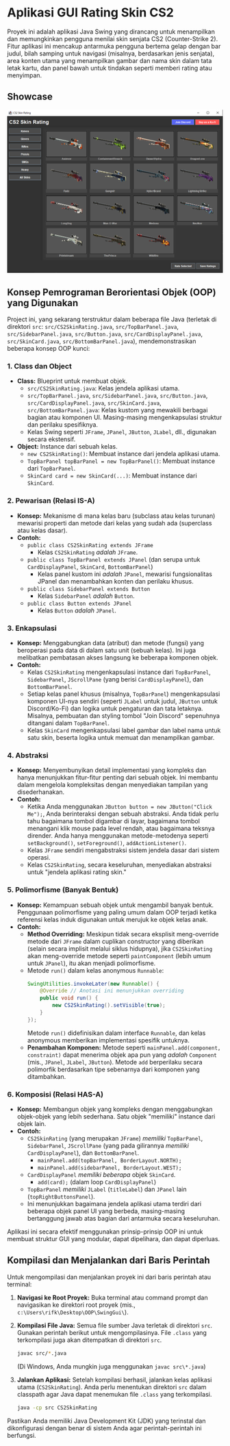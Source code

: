 # Aplikasi GUI Rating Skin CS2

Proyek ini adalah aplikasi Java Swing yang dirancang untuk menampilkan dan memungkinkan pengguna menilai skin senjata CS2 (Counter-Strike 2). Fitur aplikasi ini mencakup antarmuka pengguna bertema gelap dengan bar judul, bilah samping untuk navigasi (misalnya, berdasarkan jenis senjata), area konten utama yang menampilkan gambar dan nama skin dalam tata letak kartu, dan panel bawah untuk tindakan seperti memberi rating atau menyimpan.

## Showcase

![Screenshot Aplikasi](img/showcase/Screenshot.png)

## Konsep Pemrograman Berorientasi Objek (OOP) yang Digunakan

Project ini, yang sekarang terstruktur dalam beberapa file Java (terletak di direktori `src`: `src/CS2SkinRating.java`, `src/TopBarPanel.java`, `src/SidebarPanel.java`, `src/Button.java`, `src/CardDisplayPanel.java`, `src/SkinCard.java`, `src/BottomBarPanel.java`), mendemonstrasikan beberapa konsep OOP kunci:

### 1. Class dan Object

*   **Class:** Blueprint untuk membuat objek.
    *   `src/CS2SkinRating.java`: Kelas jendela aplikasi utama.
    *   `src/TopBarPanel.java`, `src/SidebarPanel.java`, `src/Button.java`, `src/CardDisplayPanel.java`, `src/SkinCard.java`, `src/BottomBarPanel.java`: Kelas kustom yang mewakili berbagai bagian atau komponen UI. Masing-masing mengenkapsulasi struktur dan perilaku spesifiknya.
    *   Kelas Swing seperti `JFrame`, `JPanel`, `JButton`, `JLabel`, dll., digunakan secara ekstensif.
*   **Object:** Instance dari sebuah kelas.
    *   `new CS2SkinRating()`: Membuat instance dari jendela aplikasi utama.
    *   `TopBarPanel topBarPanel = new TopBarPanel()`: Membuat instance dari `TopBarPanel`.
    *   `SkinCard card = new SkinCard(...)`: Membuat instance dari `SkinCard`.

### 2. Pewarisan (Relasi IS-A)

*   **Konsep:** Mekanisme di mana kelas baru (subclass atau kelas turunan) mewarisi properti dan metode dari kelas yang sudah ada (superclass atau kelas dasar).
*   **Contoh:**
    *   `public class CS2SkinRating extends JFrame`
        *   Kelas `CS2SkinRating` *adalah* `JFrame`.
    *   `public class TopBarPanel extends JPanel` (dan serupa untuk `CardDisplayPanel`, `SkinCard`, `BottomBarPanel`)
        *   Kelas panel kustom ini *adalah* `JPanel`, mewarisi fungsionalitas JPanel dan menambahkan konten dan perilaku khusus.
    *   `public class SidebarPanel extends Button`
        *   Kelas `SidebarPanel` *adalah* `Button`.
    *   `public class Button extends JPanel`
        *   Kelas `Button` *adalah* `JPanel`.

### 3. Enkapsulasi

*   **Konsep:** Menggabungkan data (atribut) dan metode (fungsi) yang beroperasi pada data di dalam satu unit (sebuah kelas). Ini juga melibatkan pembatasan akses langsung ke beberapa komponen objek.
*   **Contoh:**
    *   Kelas `CS2SkinRating` mengenkapsulasi instance dari `TopBarPanel`, `SidebarPanel`, `JScrollPane` (yang berisi `CardDisplayPanel`), dan `BottomBarPanel`.
    *   Setiap kelas panel khusus (misalnya, `TopBarPanel`) mengenkapsulasi komponen UI-nya sendiri (seperti `JLabel` untuk judul, `JButton` untuk Discord/Ko-Fi) dan logika untuk pengaturan dan tata letaknya. Misalnya, pembuatan dan styling tombol "Join Discord" sepenuhnya ditangani dalam `TopBarPanel`.
    *   Kelas `SkinCard` mengenkapsulasi label gambar dan label nama untuk satu skin, beserta logika untuk memuat dan menampilkan gambar.

### 4. Abstraksi

*   **Konsep:** Menyembunyikan detail implementasi yang kompleks dan hanya menunjukkan fitur-fitur penting dari sebuah objek. Ini membantu dalam mengelola kompleksitas dengan menyediakan tampilan yang disederhanakan.
*   **Contoh:**
    *   Ketika Anda menggunakan `JButton button = new JButton("Click Me");`, Anda berinteraksi dengan sebuah abstraksi. Anda tidak perlu tahu bagaimana tombol digambar di layar, bagaimana tombol menangani klik mouse pada level rendah, atau bagaimana teksnya dirender. Anda hanya menggunakan metode-metodenya seperti `setBackground()`, `setForeground()`, `addActionListener()`.
    *   Kelas `JFrame` sendiri mengabstraksi sistem jendela dasar dari sistem operasi.
    *   Kelas `CS2SkinRating`, secara keseluruhan, menyediakan abstraksi untuk "jendela aplikasi rating skin."

### 5. Polimorfisme (Banyak Bentuk)

*   **Konsep:** Kemampuan sebuah objek untuk mengambil banyak bentuk. Penggunaan polimorfisme yang paling umum dalam OOP terjadi ketika referensi kelas induk digunakan untuk merujuk ke objek kelas anak.
*   **Contoh:**
    *   **Method Overriding:** Meskipun tidak secara eksplisit meng-override metode dari `JFrame` dalam cuplikan constructor yang diberikan (selain secara implisit melalui siklus hidupnya), jika `CS2SkinRating` akan meng-override metode seperti `paintComponent` (lebih umum untuk `JPanel`), itu akan menjadi polimorfisme.
    *   Metode `run()` dalam kelas anonymous `Runnable`:
        ```java
        SwingUtilities.invokeLater(new Runnable() {
            @Override // Anotasi ini menunjukkan overriding
            public void run() {
                new CS2SkinRating().setVisible(true);
            }
        });
        ```
        Metode `run()` didefinisikan dalam interface `Runnable`, dan kelas anonymous memberikan implementasi spesifik untuknya.
    *   **Penambahan Komponen:** Metode seperti `mainPanel.add(component, constraint)` dapat menerima objek apa pun yang *adalah* `Component` (mis., `JPanel`, `JLabel`, `JButton`). Metode `add` berperilaku secara polimorfik berdasarkan tipe sebenarnya dari komponen yang ditambahkan.

### 6. Komposisi (Relasi HAS-A)

*   **Konsep:** Membangun objek yang kompleks dengan menggabungkan objek-objek yang lebih sederhana. Satu objek "memiliki" instance dari objek lain.
*   **Contoh:**
    *   `CS2SkinRating` (yang merupakan `JFrame`) *memiliki* `TopBarPanel`, `SidebarPanel`, `JScrollPane` (yang pada gilirannya *memiliki* `CardDisplayPanel`), dan `BottomBarPanel`.
        *   `mainPanel.add(topBarPanel, BorderLayout.NORTH);`
        *   `mainPanel.add(sidebarPanel, BorderLayout.WEST);`
    *   `CardDisplayPanel` *memiliki beberapa* objek `SkinCard`.
        *   `add(card);` (dalam loop `CardDisplayPanel`)
    *   `TopBarPanel` *memiliki* `JLabel` (`titleLabel`) dan `JPanel` lain (`topRightButtonsPanel`).
    *   Ini menunjukkan bagaimana jendela aplikasi utama terdiri dari beberapa objek panel UI yang berbeda, masing-masing bertanggung jawab atas bagian dari antarmuka secara keseluruhan.

Aplikasi ini secara efektif menggunakan prinsip-prinsip OOP ini untuk membuat struktur GUI yang modular, dapat dipelihara, dan dapat diperluas.

## Kompilasi dan Menjalankan dari Baris Perintah

Untuk mengompilasi dan menjalankan proyek ini dari baris perintah atau terminal:

1.  **Navigasi ke Root Proyek:**
    Buka terminal atau command prompt dan navigasikan ke direktori root proyek (mis., `c:\Users\rifk\Desktop\OOP\SwingGui\`).

2.  **Kompilasi File Java:**
    Semua file sumber Java terletak di direktori `src`. Gunakan perintah berikut untuk mengompilasinya. File `.class` yang terkompilasi juga akan ditempatkan di direktori `src`.
    ```bash
    javac src/*.java
    ```
    (Di Windows, Anda mungkin juga menggunakan `javac src\*.java`)

3.  **Jalankan Aplikasi:**
    Setelah kompilasi berhasil, jalankan kelas aplikasi utama (`CS2SkinRating`). Anda perlu menentukan direktori `src` dalam classpath agar Java dapat menemukan file `.class` yang terkompilasi.
    ```bash
    java -cp src CS2SkinRating
    ```

Pastikan Anda memiliki Java Development Kit (JDK) yang terinstal dan dikonfigurasi dengan benar di sistem Anda agar perintah-perintah ini berfungsi.